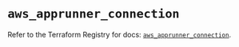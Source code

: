 # `aws_apprunner_connection`

Refer to the Terraform Registry for docs: [`aws_apprunner_connection`](https://registry.terraform.io/providers/hashicorp/aws/4.67.0/docs/resources/apprunner_connection).
